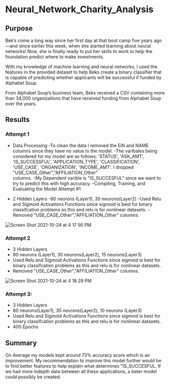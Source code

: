 # Neural_Network_Charity_Analysis

## Purpose
Bek’s come a long way since her first day at that boot camp five years ago—and since earlier this week, when she started learning about neural networks! Now, she is finally ready to put her skills to work to help the foundation predict where to make investments.

With my knowledge of machine learning and neural networks, I used the features in the provided dataset to help Beks create a binary classifier that is capable of predicting whether applicants will be successful if funded by Alphabet Soup.

From Alphabet Soup’s business team, Beks received a CSV containing more than 34,000 organizations that have received funding from Alphabet Soup over the years.

## Results
### Attempt 1
 - Data Processing
    -To clean the data I removed the EIN and NAME columns since they have no value to the model.
    -The varibales being considered for my model are as follows: 'STATUS', 'ASK_AMT', 'IS_SUCCESSFUL', 'APPLICATION_TYPE', 
     'CLASSIFICATION', 'USE_CASE',          'ORGANIZATION', 'INCOME_AMT'. I dropped "USE_CASE_Other","AFFILIATION_Other"       
     columns.
    -My Dependent varible is "IS_SUCCESFUL" since we want to try to predict this with high accuracy.
    -Compiling, Training, and Evaluating the Model Attempt #1

 - 2 Hidden Layers
    -80 neurons (Layer1), 30 neurons(Layer2)
    -Used Relu and Sigmoid Activations Functions since sigmoid is best for binary classifcation problems as this and relu is
    for nonlinear datasets.
    -Removed "USE_CASE_Other","AFFILIATION_Other" columns.

![Screen Shot 2021-10-24 at 4 17 56 PM](https://user-images.githubusercontent.com/84995704/138613379-afa839ba-b89a-4513-8805-365be3079bbd.png)

### Attempt 2

- 3 Hidden Layers
- 80 neurons (Layer1), 30 neurons(Layer2), 15 neurons(Layer3)
- Used Relu and Sigmoid Activations Functions since sigmoid is best for binary classifcation problems as this and relu is for    nonlinear datasets.
- Removed "USE_CASE_Other","AFFILIATION_Other" columns.

![Screen Shot 2021-10-24 at 4 18 29 PM](https://user-images.githubusercontent.com/84995704/138613398-0d3a1761-26cb-4ce1-aebf-243f727db07c.png)

### Attempt 3:

- 3 Hidden Layers
- 80 neurons(Layer1), 35 neurons(Layer2), 10 neurons (Layer3)
- Used Relu and Sigmoid Activations Functions since sigmoid is best for binary classifcation problems as this and relu is for nonlinear datasets.
- 400 Epochs



## Summary
On Average my models kept around 73% accuracy score which is an improvement.  My recommendation to improve this model further would be to find better features to help explain what determines "IS_SUCCESFUL. If we had more indepth data between all these applications, a beter model could possibly be created. 
